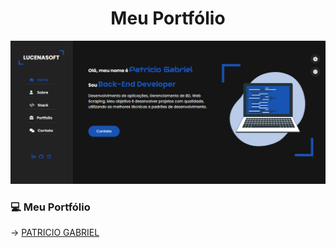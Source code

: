 <h1 align="center" id="topo">Meu Portfólio </h1>

<div align="center">
<img width='600px' src="https://raw.githubusercontent.com/lucenasoft/lucenasoft.github.io/main/assets/ScreenHome.png" width="35px"/>
</div>

### 💻 Meu Portfólio

 -> <a href="https://lucenasoft.github.io/" target="_blank">PATRICIO GABRIEL</a>
